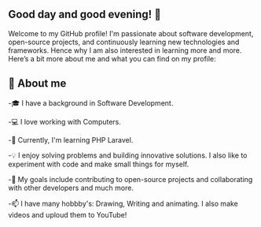 ## Good day and good evening! 👋
Welcome to my GitHub profile! I'm passionate about software development, open-source projects, and continuously learning new technologies and frameworks. Hence why I am also interested in learning more and more. Here’s a bit more about me and what you can find on my profile:

## 🚀 About me
-🎓 I have a background in Software Development.

-💻 I love working with Computers.

-🌱 Currently, I'm learning PHP Laravel.

-💡 I enjoy solving problems and building innovative solutions. I also like to experiment with code and make small things for myself.

-🎯 My goals include contributing to open-source projects and collaborating with other developers and much more.

-📫 I have many hobbby's: Drawing, Writing and animating. I also make videos and uploud them to YouTube!
<!--
**CharmineX/CharmineX** is a ✨ _special_ ✨ repository because its `README.md` (this file) appears on your GitHub profile.

Here are some ideas to get you started:

- 🔭 I’m currently working on ...
- 🌱 I’m currently learning ...
- 👯 I’m looking to collaborate on ...
- 🤔 I’m looking for help with ...
- 💬 Ask me about ...
- 📫 How to reach me: ...
- 😄 Pronouns: ...
- ⚡ Fun fact: ...
-->
